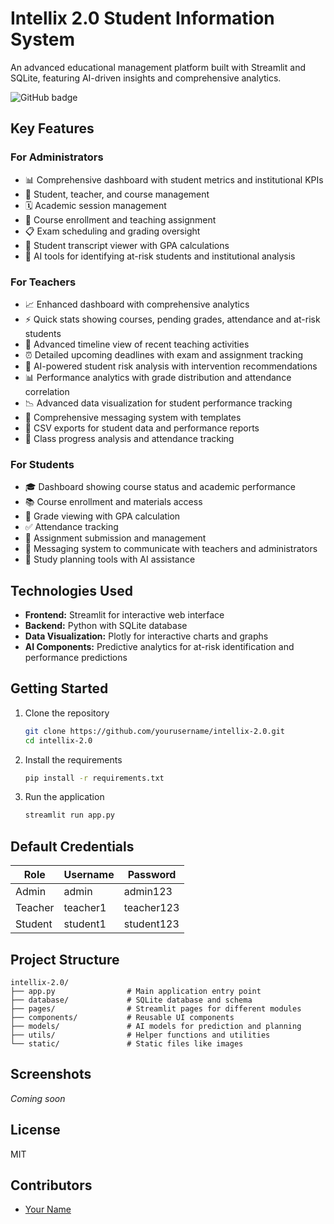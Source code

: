 # Intellix 2.0 Student Information System

An advanced educational management platform built with Streamlit and SQLite, featuring AI-driven insights and comprehensive analytics.

![GitHub badge](https://img.shields.io/badge/Intellix-2.0-blue)

## Key Features

### For Administrators
- 📊 Comprehensive dashboard with student metrics and institutional KPIs
- 👥 Student, teacher, and course management
- 🗓️ Academic session management
- 📝 Course enrollment and teaching assignment
- 📋 Exam scheduling and grading oversight
- 📄 Student transcript viewer with GPA calculations
- 🤖 AI tools for identifying at-risk students and institutional analysis

### For Teachers
- 📈 Enhanced dashboard with comprehensive analytics
- ⚡ Quick stats showing courses, pending grades, attendance and at-risk students
- 📅 Advanced timeline view of recent teaching activities
- ⏰ Detailed upcoming deadlines with exam and assignment tracking
- 🧠 AI-powered student risk analysis with intervention recommendations
- 📊 Performance analytics with grade distribution and attendance correlation
- 📉 Advanced data visualization for student performance tracking
- 💬 Comprehensive messaging system with templates
- 📑 CSV exports for student data and performance reports
- 📌 Class progress analysis and attendance tracking

### For Students
- 🎓 Dashboard showing course status and academic performance
- 📚 Course enrollment and materials access
- 🔢 Grade viewing with GPA calculation
- ✅ Attendance tracking
- 📝 Assignment submission and management
- 📨 Messaging system to communicate with teachers and administrators
- 📆 Study planning tools with AI assistance

## Technologies Used
- **Frontend:** Streamlit for interactive web interface
- **Backend:** Python with SQLite database
- **Data Visualization:** Plotly for interactive charts and graphs
- **AI Components:** Predictive analytics for at-risk identification and performance predictions

## Getting Started

1. Clone the repository
   ```bash
   git clone https://github.com/yourusername/intellix-2.0.git
   cd intellix-2.0
   ```

2. Install the requirements
   ```bash
   pip install -r requirements.txt
   ```

3. Run the application
   ```bash
   streamlit run app.py
   ```

## Default Credentials

| Role | Username | Password |
|------|----------|----------|
| Admin | admin | admin123 |
| Teacher | teacher1 | teacher123 |
| Student | student1 | student123 |

## Project Structure

```
intellix-2.0/
├── app.py                # Main application entry point
├── database/             # SQLite database and schema
├── pages/                # Streamlit pages for different modules
├── components/           # Reusable UI components
├── models/               # AI models for prediction and planning
├── utils/                # Helper functions and utilities
└── static/               # Static files like images
```

## Screenshots

*Coming soon*

## License

MIT

## Contributors

- [Your Name](https://github.com/yourusername) 